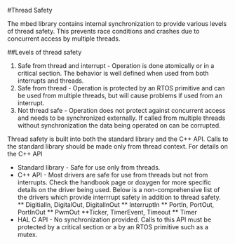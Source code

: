 #Thread Safety

The mbed library contains internal synchronization to provide various levels of thread safety.  This prevents race conditions and crashes due to concurrent access by multiple threads.  

##Levels of thread safety
1. Safe from thread and interrupt - Operation is done atomically or in a critical section.  The behavior is well defined when used from both interrupts and threads.
2. Safe from thread - Operation is protected by an RTOS primitive and can be used from multiple threads, but will cause problems if used from an interrupt.
3. Not thread safe - Operation does not protect against concurrent access and needs to be synchronized externally.  If called from multiple threads without synchronization the data being operated on can be corrupted.

Thread safety is built into both the standard library and the C++ API.  Calls to the standard library should be made only from thread context.  For details on the C++ API 

* Standard library - Safe for use only from threads.
* C++ API - Most drivers are safe for use from threads but not from interrupts.  Check the handbook page or doxygen for more specific details on the driver being used.    Below is a non-comprehensive list of the drivers which provide interrrupt safety in addition to thread safety.
** DigitialIn, DigitalOut, DigitalInOut
** InterruptIn
** PortIn, PortOut, PortInOut
** PwmOut
**Ticker, TimerEvent, Timeout
** Timer
* HAL C API - No synchronization provided.  Calls to this API must be protected by a critical section or a by an RTOS primitive such as a mutex.